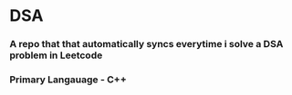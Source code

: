 # DSA
### A repo that that automatically syncs everytime i solve a DSA problem in Leetcode

### Primary Langauage - C++
